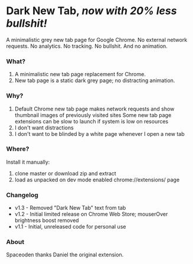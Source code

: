# Dark New Tab, *now with 20% less bullshit!*
A minimalistic grey new tab page for Google Chrome. No external network requests. No analytics. No tracking. No bullshit. And no animation.

### What?
1. A minimalistic new tab page replacement for Chrome.
1. New tab page is a static dark grey page; no distracting animation.

### Why?
1. Default Chrome new tab page makes network requests and show thumbnail images of previously visited sites
Some new tab page extensions can be slow to launch if system is low on resources
1. I don't want distractions
1. I don't want to be blinded by a white page whenever I open a new tab

### Where?
Install it manually:
1. clone master or download zip and extract
1. load as unpacked on dev mode enabled chrome://extensions/ page

### Changelog
* v1.3 - Removed "Dark New Tab" text from tab
* v1.2 - Initial limited release on Chrome Web Store; mouserOver brightness boost removed
* v1.1 - Initial, unreleased code for personal use
 

### About
Spaceoden thanks Daniel the original extension.

